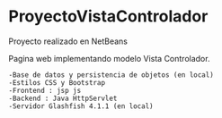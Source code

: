 # ProyectoVistaControlador
Proyecto realizado en NetBeans

Pagina web implementando modelo Vista Controlador.

	-Base de datos y persistencia de objetos (en local)
	-Estilos CSS y Bootstrap
	-Frontend : jsp js
	-Backend : Java HttpServlet
	-Servidor Glashfish 4.1.1 (en local)

